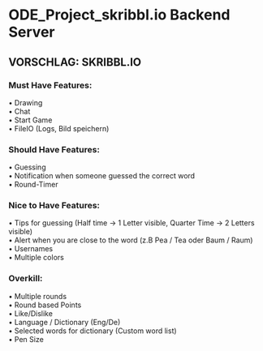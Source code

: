 # ODE_Project_skribbl.io Backend Server

## VORSCHLAG: SKRIBBL.IO

### Must Have Features:<br>
•	Drawing<br>
•	Chat<br>
•	Start Game<br>
•	FileIO (Logs, Bild speichern)<br>
### Should Have Features:<br>
•	Guessing<br>
•	Notification when someone guessed the correct word<br>
•	Round-Timer<br>
### Nice to Have Features:<br>
•	Tips for guessing (Half time -> 1 Letter visible, Quarter Time -> 2 Letters visible)<br>
•	Alert when you are close to the word (z.B Pea / Tea oder Baum / Raum)<br>
•	Usernames<br>
•	Multiple colors<br>
### Overkill:<br>
•	Multiple rounds<br>
•	Round based Points<br>
•	Like/Dislike<br>
•	Language / Dictionary (Eng/De)<br>
•	Selected words for dictionary (Custom word list)<br> 
•	Pen Size<br>
